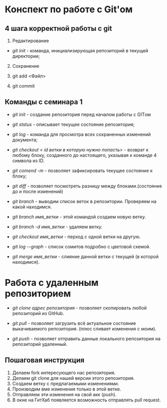 # Конспект по работе с Git'ом

## 4 шага корректной работы с git

1. Редактирование

* *git init* - команда, инициализирующая репозиторий в текущей директории;

2. Сохранение

3. git add <Файл>

4. git commit

## Команды с семинара 1

* *git init* - cоздание репозитория перед началом работы с GITом

* *git ststus* - описывает текущее состояние репозитория;

* *git log* - команда для просмотра всех сохраненных изменений документа;

* *git checkout < id ветки в которую нужно попасть>* - возврат к любому блоку, созданного до настоящего, указывая к команде 4 символа из ID.

* *git comend -m* - позволяет зафиксировать текущее состояние к блоку;

* *git diff* - позволяет посмотреть разницу между блоками.(состояние до и после изменений)

* *git branch* - выводим список веток в репозитории. Проверяем на какой находимся.

* *git branch имя_ветки* - этой командой создаем новую ветку.

* *git branch -d имя_ветки* - удаляем ветку.

* *git checkout имя_ветки* - перход с одной ветки на другую.

* *git log --graph* - список сомитов подробно с цветовой схемой.

* *git merge имя_ветки* - слияние данной ветки с текущей (в которой находимся).


# Работа с удаленным репозиторием

* *git clone *адрес репозитория** - позволяет скопировать любой репозиторий из GitHub.

* *git pull* - позволяет загрузить всё актуальное состояние выкачиваемого репозитория. (плюс сливает изменения с моим).

* *git push* - позволяет отправить данные локального репозитория на репозиторий удаленный.

## Пошаговая инструкция 

1. Делаем fork интересующего нас репозитория.
2. Делаем git clone для нашей версии этого репозитория.
3. Создаем ветку с предлагаемыми изменениями.
4. Производим вме изменения только в этой ветке.
5. Отправляем эти изменения на свой акк (push).
6. В окне на ГитХаб появляется возможность отправлять pull request.